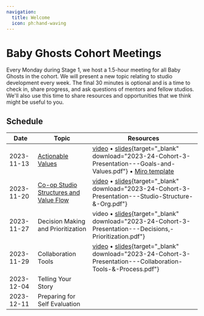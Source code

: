 ```yaml
---
navigation:
  title: Welcome
  icon: ph:hand-waving
---
```


# Baby Ghosts Cohort Meetings

Every Monday during Stage 1, we host a 1.5-hour meeting for all Baby Ghosts in the cohort. We will present a new topic relating to studio development every week. The final 30 minutes is optional and is a time to check in, share progress, and ask questions of mentors and fellow studios. We'll also use this time to share resources and opportunities that we think might be useful to you.

## Schedule

| Date | Topic | Resources |
| ---- | ----- | --------- |
| 2023-11-13 | [Actionable Values](https://learn.weirdghosts.ca/studio-development/collectivism/actionable-values) | [video](https://drive.google.com/file/d/14B9I9X6_KwuZU_f-O7ZGtWgyU3cWv5zS/view?usp=sharing) • [slides](/pdf/2023-24-Cohort-3-Presentation---Goals-and-Values.pdf){target="_blank" download="2023-24-Cohort-3-Presentation---Goals-and-Values.pdf"} • [Miro template](https://miro.com/miroverse/layers-effect-template/)|
| 2023-11-20 |[Co-op Studio Structures and Value Flow](https://learn.weirdghosts.ca/studio-development/collectivism/co-op-structure) |[video](https://drive.google.com/file/d/1wqT-Y5fvD3bP32zqsqugNd27MIZvSSPW/view) • [slides](/pdf/2023-24-Cohort-3-Presentation---Studio-Structure-&-Org.pdf){target="_blank" download="2023-24-Cohort-3-Presentation---Studio-Structure-&-Org.pdf"} | 
| 2023-11-27 |Decision Making and Prioritization | video • [slides](/pdf/2023-24-Cohort-3-Presentation---Decisions,-Prioritization.pdf){target="_blank" download="2023-24-Cohort-3-Presentation---Decisions,-Prioritization.pdf"} | 
| 2023-11-29 |Collaboration Tools | [video](https://drive.google.com/file/d/1jdFYLi7aNR1z17ROcllcYApS0QypjnqA/view?usp=drive_link) • [slides](/pdf/2023-24-Cohort-3-Presentation---Collaboration-Tools-&-Process.pdf){target="_blank" download="2023-24-Cohort-3-Presentation---Collaboration-Tools-&-Process.pdf"} | 
| 2023-12-04 |Telling Your Story | | 
| 2023-12-11 |Preparing for Self Evaluation | | 


